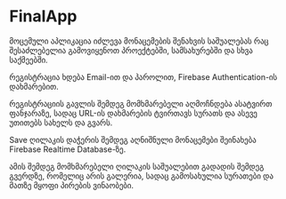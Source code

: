 # FinalApp
მოცემული აპლიკაცია იძლევა მონაცემების შენახვის საშუალებას რაც შესაძლებელია გამოვიყენოთ პროექტებში, სამსახურებში და სხვა საქმეებში.

რეგისტრაცია ხდება Email-ით და პაროლით, Firebase Authentication-ის დახმარებით.

რეგისტრაციის გავლის შემდეგ მომხმარებელი აღმოჩნდება ასატვირთ ფანჯარაზე, სადაც URL-ის დახმარების ტვირთავს სურათს და ასევე უთითებს სახელს და გვარს.

Save ღილაკის დაჭერის შემდეგ აღნიშნული მონაცემები შეინახება Firebase Realtime Database-ზე.

ამის შემდეგ მომხმარებელი ღილაკის საშუალებით გადადის შემდეგ გვერდზე, რომელიც არის გალერია, სადაც გამოსახულია სურათები და მათზე მყოფი პირების ვინაობები.
